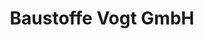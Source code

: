 ---
title: "Baustoffe Vogt GmbH"
url: /wietmarschen/baustoffe-vogt-gmbh-borsigstrasse/
shop: Allgemein
---